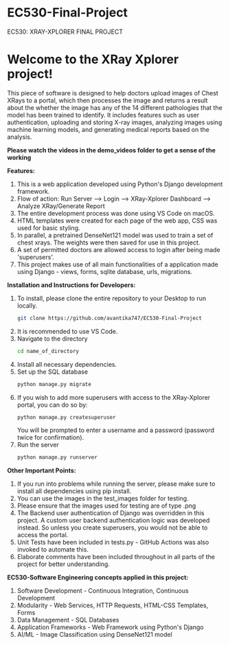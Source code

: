 # EC530-Final-Project
EC530: XRAY-XPLORER FINAL PROJECT

# Welcome to the XRay Xplorer project!

This piece of software is designed to help doctors upload images of Chest XRays to a portal, which then processes the image and returns a result about the whether the image has any of the 14 different pathologies that the model has been trained to identify. It includes features such as user authentication, uploading and storing X-ray images, analyzing images using machine learning models, and generating medical reports based on the analysis.

**Please watch the videos in the demo_videos folder to get a sense of the working**

**Features:** <br>
1. This is a web application developed using Python's Django development framework.
2. Flow of action: Run Server --> Login --> XRay-Xplorer Dashboard --> Analyze XRay/Generate Report
3. The entire development process was done using VS Code on macOS.
4. HTML templates were created for each page of the web app, CSS was used for basic styling.
5. In parallel, a pretrained DenseNet121 model was used to train a set of chest xrays. The weights were then saved for use in this project.
6. A set of permitted doctors are allowed access to login after being made 'superusers'. 
7. This project makes use of all main functionalities of a application made using Django - views, forms, sqlite database, urls, migrations.


**Installation and Instructions for Developers:** <br>
1. To install, please clone the entire repository to your Desktop to run locally.
   ```bash
   git clone https://github.com/avantika747/EC530-Final-Project
   ```
2. It is recommended to use VS Code.
3. Navigate to the directory <br>
   ```bash
   cd name_of_directory
   ```
4. Install all necessary dependencies.
5. Set up the SQL database
   ```bash
   python manage.py migrate
   ```
7. If you wish to add more superusers with access to the XRay-Xplorer portal, you can do so by:
   ```bash
   python manage.py createsuperuser
   ```
   You will be prompted to enter a username and a password (password twice for confirmation).
9. Run the server
   ```bash
   python manage.py runserver
   ```


**Other Important Points:**
1. If you run into problems while running the server, please make sure to install all dependencies using pip install.
2. You can use the images in the test_images folder for testing.
3. Please ensure that the images used for testing are of type .png
4. The Backend user authentication of Django was overridden in this project. A custom user backend authentication logic was developed instead. So unless you create superusers, you would not be able to access the portal.
5. Unit Tests have been included in tests.py - GitHub Actions was also invoked to automate this.
6. Elaborate comments have been included throughout in all parts of the project for better understanding. 


**EC530-Software Engineering concepts applied in this project:**
1. Software Development - Continuous Integration, Continuous Development
2. Modularity - Web Services, HTTP Requests, HTML-CSS Templates, Forms
3. Data Management - SQL Databases
4. Application Frameworks - Web Framework using Python's Django
5. AI/ML - Image Classification using DenseNet121 model



















